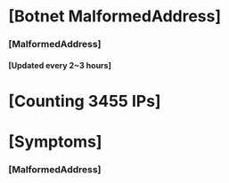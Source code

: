 # [Botnet MalformedAddress]
### [MalformedAddress]
#### [Updated every 2~3 hours]

# [Counting 3455 IPs]

# [Symptoms] 
###   [MalformedAddress]
